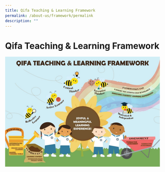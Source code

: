 ```yaml
---
title: Qifa Teaching & Learning Framework
permalink: /about-us/framework/permalink
description: ""
---
```

Qifa Teaching & Learning Framework
============================

![](/images/Qifa%20Teaching%20and%20Learning.jpg)